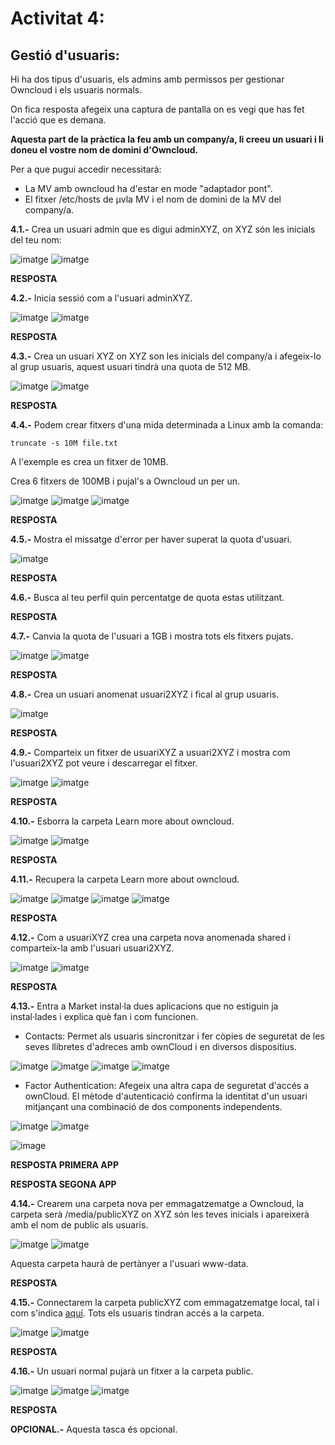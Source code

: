 # Activitat 4:

## Gestió d'usuaris:

Hi ha dos tipus d'usuaris, els admins amb permissos per gestionar Owncloud i els usuaris normals.

On fica resposta afegeix una captura de pantalla on es vegi que has fet l'acció que es demana.

**Aquesta part de la pràctica la feu amb un company/a, li creeu un usuari i li doneu el vostre nom de domini d'Owncloud.**

Per a que pugui accedir necessitarà:

- La MV amb owncloud ha d'estar en mode "adaptador pont".
- El fitxer /etc/hosts de µvla MV i el nom de domini de la MV del company/a.


**4.1.-** Crea un usuari admin que es digui adminXYZ, on XYZ són les inicials del teu nom:

![imatge](1b.png)
![imatge](2b.png)

**RESPOSTA**

**4.2.-** Inicia sessió com a l'usuari adminXYZ.

![imatge](3b.png)
![imatge](4b.png)

**RESPOSTA**

**4.3.-** Crea un usuari XYZ on XYZ son les inicials del company/a i afegeix-lo al grup usuaris, aquest usuari tindrà una quota de 512 MB.

![imatge](5b.png)
![imatge](6b.png)

**RESPOSTA**

**4.4.-** Podem crear fitxers d'una mida determinada a Linux amb la comanda:

```
truncate -s 10M file.txt
```

A l'exemple es crea un fitxer de 10MB.

Crea 6 fitxers de 100MB i pujal's a Owncloud un per un.

![imatge](7b.png)
![imatge](8b.png)
![imatge](9b.png)

**RESPOSTA**

**4.5.-** Mostra el missatge d'error per haver superat la quota d'usuari.

![imatge](10b.png)

**RESPOSTA**

**4.6.-** Busca al teu perfil quin percentatge de quota estas utilitzant.

**RESPOSTA**

**4.7.-** Canvia la quota de l'usuari a 1GB i mostra tots els fitxers pujats.

![imatge](11b.png)
![imatge](12b.png)

**RESPOSTA**

**4.8.-** Crea un usuari anomenat usuari2XYZ i fical al grup usuaris.

![imatge](13b.png)

**RESPOSTA**

**4.9.-** Comparteix un fitxer de usuariXYZ a usuari2XYZ i mostra com l'usuari2XYZ pot veure i descarregar el fitxer.

![imatge](14b.png)
![imatge](15b.png)

**RESPOSTA**

**4.10.-** Esborra la carpeta Learn more about owncloud.

![imatge](16b.png)
![imatge](17b.png)

**RESPOSTA**

**4.11.-** Recupera la carpeta Learn more about owncloud.

![imatge](18b.png)
![imatge](19b.png)
![imatge](20b.png)
![imatge](21b.png)

**RESPOSTA**

**4.12.-** Com a usuariXYZ crea una carpeta nova anomenada shared i comparteix-la amb l'usuari usuari2XYZ.

![imatge](22b.png)
![imatge](23b.png)

**RESPOSTA**

**4.13.-** Entra a Market instal·la dues aplicacions que no estiguin ja instal·lades i explica què fan i com funcionen.

- Contacts: Permet als usuaris sincronitzar i fer còpies de seguretat de les seves llibretes d'adreces amb ownCloud i en diversos dispositius. 

![imatge](24b.png)
![imatge](25b.png)
![imatge](26b.png)
![imatge](27b.png)

- Factor Authentication: Afegeix una altra capa de seguretat d'accés a ownCloud. El mètode d'autenticació confirma la identitat d'un usuari mitjançant una combinació de dos components independents.

![imatge](28b.png)
![imatge](29b.png)

![image](https://user-images.githubusercontent.com/110727546/196159706-705ff624-c409-4632-acb4-f43ffcc486d4.png)

**RESPOSTA PRIMERA APP**

**RESPOSTA SEGONA APP**

**4.14.-** Crearem una carpeta nova per emmagatzematge a Owncloud, la carpeta serà /media/publicXYZ on XYZ són les teves inicials i apareixerà amb el nom de public als usuaris.

![imatge](30b.png)
![imatge](31b.png)

Aquesta carpeta haurà de pertànyer a l'usuari www-data.

**RESPOSTA**

**4.15.-** Connectarem la carpeta publicXYZ com emmagatzematge local, tal i com s'indica [aquí](https://doc.owncloud.com/server/next/admin_manual/configuration/files/external_storage/local.html). Tots els usuaris tindran accés a la carpeta.

![imatge](32b.png)
![imatge](33b.png)

**RESPOSTA**

**4.16.-** Un usuari normal pujarà un fitxer a la carpeta public.

![imatge](34b.png)
![imatge](35b.png)
![imatge](37b.png)

**RESPOSTA**

**OPCIONAL.-** Aquesta tasca és opcional.
